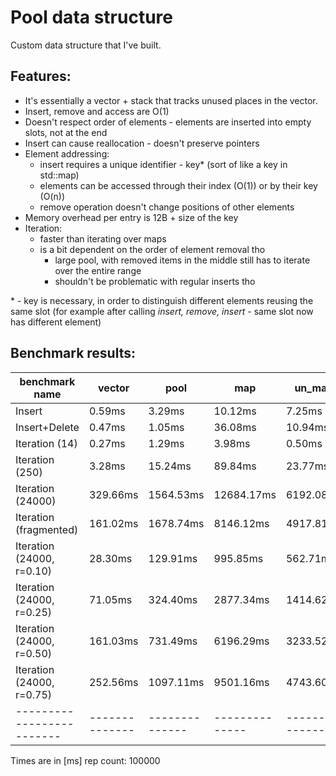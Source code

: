 # Pool data structure

Custom data structure that I've built.

## Features:
- It's essentially a vector + stack that tracks unused places in the vector.
- Insert, remove and access are O(1)
- Doesn't respect order of elements - elements are inserted into empty slots, not at the end
- Insert can cause reallocation - doesn't preserve pointers
- Element addressing:
    - insert requires a unique identifier - key\* (sort of like a key in std::map)
    - elements can be accessed through their index (O(1)) or by their key (O(n))
    - remove operation doesn't change positions of other elements
- Memory overhead per entry is 12B + size of the key
- Iteration:
    - faster than iterating over maps
    - is a bit dependent on the order of element removal tho
        - large pool, with removed items in the middle still has to iterate over the entire range
        - shouldn't be problematic with regular inserts tho

\* - key is necessary, in order to distinguish different elements reusing the same slot (for example after calling *insert, remove, insert* - same slot now has different element)

## Benchmark results:

benchmark name            | vector         | pool           | map            | un_map         |  CHECKSUM     |
------------------------- | -------------- | -------------- | -------------- | -------------- | --------------|
Insert                    |         0.59ms |         3.29ms |        10.12ms |         7.25ms |       Y       |
Insert+Delete             |         0.47ms |         1.05ms |        36.08ms |        10.94ms |       Y       |
Iteration (14)            |         0.27ms |         1.29ms |         3.98ms |         0.50ms |       Y       |
Iteration (250)           |         3.28ms |        15.24ms |        89.84ms |        23.77ms |       Y       |
Iteration (24000)         |       329.66ms |      1564.53ms |     12684.17ms |      6192.08ms |       Y       |
Iteration (fragmented)    |       161.02ms |      1678.74ms |      8146.12ms |      4917.81ms |       Y       |
Iteration (24000, r=0.10) |        28.30ms |       129.91ms |       995.85ms |       562.71ms |       Y       |
Iteration (24000, r=0.25) |        71.05ms |       324.40ms |      2877.34ms |      1414.62ms |       Y       |
Iteration (24000, r=0.50) |       161.03ms |       731.49ms |      6196.29ms |      3233.52ms |       Y       |
Iteration (24000, r=0.75) |       252.56ms |      1097.11ms |      9501.16ms |      4743.60ms |       Y       |
------------------------- | -------------- | -------------- | -------------- | -------------- | --------------|
Times are in [ms]
rep count: 100000

